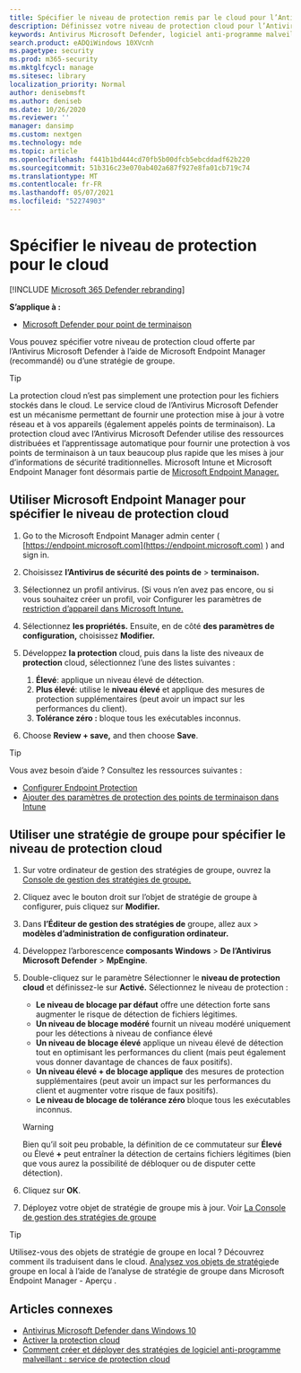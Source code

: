 ```yaml
---
title: Spécifier le niveau de protection remis par le cloud pour l’Antivirus Microsoft Defender
description: Définissez votre niveau de protection cloud pour l’Antivirus Microsoft Defender.
keywords: Antivirus Microsoft Defender, logiciel anti-programme malveillant, sécurité, defender, cloud, aggressiveness, niveau de protection
search.product: eADQiWindows 10XVcnh
ms.pagetype: security
ms.prod: m365-security
ms.mktglfcycl: manage
ms.sitesec: library
localization_priority: Normal
author: denisebmsft
ms.author: deniseb
ms.date: 10/26/2020
ms.reviewer: ''
manager: dansimp
ms.custom: nextgen
ms.technology: mde
ms.topic: article
ms.openlocfilehash: f441b1bd444cd70fb5b00dfcb5ebcddadf62b220
ms.sourcegitcommit: 51b316c23e070ab402a687f927e8fa01cb719c74
ms.translationtype: MT
ms.contentlocale: fr-FR
ms.lasthandoff: 05/07/2021
ms.locfileid: "52274903"
---
```

# <a name="specify-the-cloud-delivered-protection-level"></a>Spécifier le niveau de protection pour le cloud

[!INCLUDE [Microsoft 365 Defender rebranding](../../includes/microsoft-defender.md)]


**S’applique à :**

- [Microsoft Defender pour point de terminaison](/microsoft-365/security/defender-endpoint/)

Vous pouvez spécifier votre niveau de protection cloud offerte par l’Antivirus Microsoft Defender à l’aide de Microsoft Endpoint Manager (recommandé) ou d’une stratégie de groupe.

> [!TIP]
> La protection cloud n’est pas simplement une protection pour les fichiers stockés dans le cloud. Le service cloud de l’Antivirus Microsoft Defender est un mécanisme permettant de fournir une protection mise à jour à votre réseau et à vos appareils (également appelés points de terminaison). La protection cloud avec l’Antivirus Microsoft Defender utilise des ressources distribuées et l’apprentissage automatique pour fournir une protection à vos points de terminaison à un taux beaucoup plus rapide que les mises à jour d’informations de sécurité traditionnelles. Microsoft Intune et Microsoft Endpoint Manager font désormais partie de [Microsoft Endpoint Manager.](/mem/endpoint-manager-overview) 


## <a name="use-microsoft-endpoint-manager-to-specify-the-level-of-cloud-delivered-protection"></a>Utiliser Microsoft Endpoint Manager pour spécifier le niveau de protection cloud

1. Go to the Microsoft Endpoint Manager admin center ( [https://endpoint.microsoft.com](https://endpoint.microsoft.com) ) and sign in.

2. Choisissez **l’Antivirus de sécurité des points de**  >  **terminaison.**

3. Sélectionnez un profil antivirus. (Si vous n’en avez pas encore, ou si vous souhaitez créer un profil, voir Configurer les paramètres de [restriction d’appareil dans Microsoft Intune.](/intune/device-restrictions-configure)

4. Sélectionnez **les propriétés.** Ensuite, en de côté **des paramètres de configuration,** choisissez **Modifier.**

5. Développez **la protection** cloud, puis dans la liste des niveaux de **protection** cloud, sélectionnez l’une des listes suivantes :

    1. **Élevé**: applique un niveau élevé de détection.
    2. **Plus élevé**: utilise le **niveau élevé** et applique des mesures de protection supplémentaires (peut avoir un impact sur les performances du client).
    3. **Tolérance zéro :** bloque tous les exécutables inconnus.

6. Choose **Review + save,** and then choose **Save**. 

> [!TIP]
> Vous avez besoin d’aide ? Consultez les ressources suivantes :
> - [Configurer Endpoint Protection](/mem/configmgr/protect/deploy-use/endpoint-protection-configure)
> - [Ajouter des paramètres de protection des points de terminaison dans Intune](/mem/intune/protect/endpoint-protection-configure)
  

## <a name="use-group-policy-to-specify-the-level-of-cloud-delivered-protection"></a>Utiliser une stratégie de groupe pour spécifier le niveau de protection cloud

1.  Sur votre ordinateur de gestion des stratégies de groupe, ouvrez la [Console de gestion des stratégies de groupe.](/previous-versions/windows/it-pro/windows-server-2008-R2-and-2008/cc731212(v=ws.11))

2. Cliquez avec le bouton droit sur l’objet de stratégie de groupe à configurer, puis cliquez sur **Modifier.**

3.  Dans **l’Éditeur de gestion des stratégies de** groupe, allez aux   >  **modèles d’administration de configuration ordinateur.**

4.  Développez l’arborescence **composants Windows**  >  **De l’Antivirus Microsoft Defender**  >  **MpEngine**.

5.  Double-cliquez sur le paramètre Sélectionner le **niveau de protection cloud** et définissez-le sur **Activé.** Sélectionnez le niveau de protection :
    - **Le niveau de blocage par défaut** offre une détection forte sans augmenter le risque de détection de fichiers légitimes.
    - **Un niveau de blocage modéré** fournit un niveau modéré uniquement pour les détections à niveau de confiance élevé
    - **Un niveau de blocage élevé** applique un niveau élevé de détection tout en optimisant les performances du client (mais peut également vous donner davantage de chances de faux positifs).
    - **Un niveau élevé + de blocage applique** des mesures de protection supplémentaires (peut avoir un impact sur les performances du client et augmenter votre risque de faux positifs).
    - **Le niveau de blocage de tolérance zéro** bloque tous les exécutables inconnus.
    
    > [!WARNING]
    > Bien qu’il soit peu probable, la définition de ce commutateur sur **Élevé** ou Élevé **+** peut entraîner la détection de certains fichiers légitimes (bien que vous aurez la possibilité de débloquer ou de disputer cette détection).

6. Cliquez sur **OK**.

7. Déployez votre objet de stratégie de groupe mis à jour. Voir [La Console de gestion des stratégies de groupe](/windows/win32/srvnodes/group-policy)

> [!TIP]
> Utilisez-vous des objets de stratégie de groupe en local ? Découvrez comment ils traduisent dans le cloud. [Analysez vos objets de stratégie](/mem/intune/configuration/group-policy-analytics)de groupe en local à l’aide de l’analyse de stratégie de groupe dans Microsoft Endpoint Manager - Aperçu . 
  
## <a name="related-articles"></a>Articles connexes

- [Antivirus Microsoft Defender dans Windows 10](microsoft-defender-antivirus-in-windows-10.md)
- [Activer la protection cloud](enable-cloud-protection-microsoft-defender-antivirus.md)
- [Comment créer et déployer des stratégies de logiciel anti-programme malveillant : service de protection cloud](/configmgr/protect/deploy-use/endpoint-antimalware-policies#cloud-protection-service)
